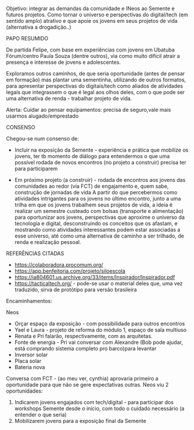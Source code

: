 Objetivo: integrar as demandas da comunidade e INeos ao Semente e futuros projetos. Como tornar o universo e perspectivas do digital/tech (em sentido amplo) atrativo e que apoie os jovens em seus projetos de vida (alternativa a drogadição..) 

PAPO RESUMIDO

De partida Felipe, com base em experiências com jovens em Ubatuba Fórum/centro Paula Souza (dentre outros), via como muito difícil atrair a presença e interesse de jovens e adolescentes. 

Exploramos outros caminhos, de que seria oportunidade (antes de pensar em formação) mas plantar uma sementinha, utilizando de outros formatos, para apresentar perspectivas do digitais/tech como aliados de atividades legais que integrassem o que é legal aos olhos deles, com o que pode ser uma alternativa de renda - trabalhar projeto de vida.

Alerta: Cuidar ao pensar equipamentos: precisa de seguro,vale mais usarmos alugado/emprestado

CONSENSO

Chegou-se num consenso de:

- Incluir na exposição da Semente - experiência e prática que mobilize os jovens, ter tb momento de diálogo para entendermos o que uma possível rodada de novos encontros (no projeto a construir) precisa ter para participarem

- Em próximo projeto (a construir) - rodada de encontros aos jovens das comunidades ao redor (via FCT) de engajamento e, quem sabe, construção de jornadas de vida
A partir do que percebermos como atividades intrigantes para os jovens no último encontro, junto a uma trilha em que os jovens trabalhem seus projetos de vida, a ideia é realizar um semestre custeado com bolsas (transporte e alimentação) para oportunizar aos jovens, perspectivas que aproxime o universo da tecnologia e digital, desconstruindo os conceitos que os afastam, e mostrando como atividades interessantes podem estar associadas a esse universo, até como uma alternativa de caminho a ser trilhado, de renda e realização pessoal. 


REFERÊNCIAS CITADAS

- https://colaboradora.procomum.org/
- https://app.benfeitoria.com/projeto/siloescola
- https://ia804601.us.archive.org/33/items/Inspirador/Inspirador.pdf
- https://tacticaltech.org/ - pode-se usar o material deles que, uma vez traduzido, sirva de protótipo para versão brasileira

Encaminhamentos:

Neos

- Orçar espaço da exposição - com possibilidade para outros encontros 
- Yael e Laura - projeto de reforma do módulo 1, espaço de sala multiuso 
- Renata e Pri falarão, respectivamente, com as arquitetas.
- Fonte de energia - Pri vai conversar com Alexandre  (Bob pode ajudar, está comprando sistema completo pro barco)para levantar
- Inversor solar
- Placa solar 
- Bateria nova 

Conversa com FCT - (ao meu ver, cynthia) aprovaria primeiro a oportunidade para que não se gere expectativas outras. Neos viu 2 oportunidades:

1. Indicarem jovens engajados com tech/digital - para participar dos workshops Semente desde o início, com todo o cuidado necessário (a entender o que seria)
2. Mobilizarem jovens para a exposição final da Semente